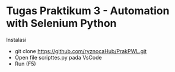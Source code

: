 # Tugas Praktikum 3 - Automation with Selenium Python
Instalasi 
- git clone https://github.com/ryznocaHub/PrakPWL.git
- Open file scripttes.py pada VsCode
- Run (F5)
